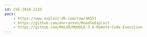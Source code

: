 ```yaml
---
id: CVE-2018-1133
pocs:
    - https://www.exploit-db.com/raw/46551
    - https://github.com/darrynten/MoodleExploit
    - https://github.com/M4LV0/MOODLE-3.X-Remote-Code-Execution
---
```

